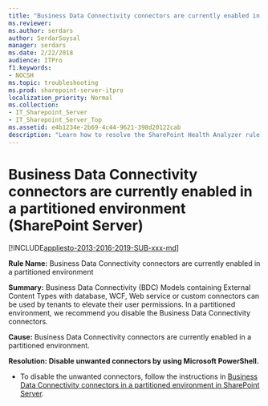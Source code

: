```yaml
---
title: "Business Data Connectivity connectors are currently enabled in a partitioned environment (SharePoint Server)"
ms.reviewer: 
ms.author: serdars
author: SerdarSoysal
manager: serdars
ms.date: 2/22/2018
audience: ITPro
f1.keywords:
- NOCSH
ms.topic: troubleshooting
ms.prod: sharepoint-server-itpro
localization_priority: Normal
ms.collection:
- IT_Sharepoint_Server
- IT_Sharepoint_Server_Top
ms.assetid: e4b1234e-2b69-4c44-9621-398d20122cab
description: "Learn how to resolve the SharePoint Health Analyzer rule: Business Data Connectivity connectors are currently enabled in a partitioned environment, for SharePoint Server."
---
```


# Business Data Connectivity connectors are currently enabled in a partitioned environment (SharePoint Server)

[!INCLUDE[appliesto-2013-2016-2019-SUB-xxx-md](../includes/appliesto-2013-2016-2019-SUB-xxx-md.md)]
  
 **Rule Name:** Business Data Connectivity connectors are currently enabled in a partitioned environment 
  
 **Summary:** Business Data Connectivity (BDC) Models containing External Content Types with database, WCF, Web service or custom connectors can be used by tenants to elevate their user permissions. In a partitioned environment, we recommend you disable the Business Data Connectivity connectors. 
  
 **Cause:** Business Data Connectivity connectors are currently enabled in a partitioned environment. 
  
 **Resolution: Disable unwanted connectors by using Microsoft PowerShell.**
  
- To disable the unwanted connectors, follow the instructions in [Business Data Connectivity connectors in a partitioned environment in SharePoint Server](https://support.microsoft.com/kb/983546).
    

